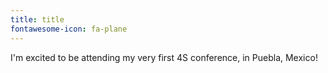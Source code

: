 ```yaml
---
title: title
fontawesome-icon: fa-plane
---
```


I'm excited to be attending my very first 4S conference, in Puebla, Mexico!